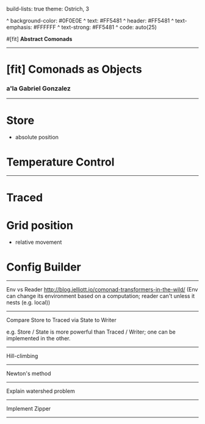 build-lists: true
theme: Ostrich, 3

^ background-color: #0F0E0E
^ text: #FF5481
^ header: #FF5481
^ text-emphasis: #FFFFFF
^ text-strong: #FF5481
^ code: auto(25)

#[fit] **Abstract Comonads**

---

# [fit] Comonads as Objects
### a'la **Gabriel Gonzalez**

---

# Store

- absolute position

# Temperature Control

---

# Traced

# Grid position
- relative movement 

# Config Builder

---

Env vs Reader
http://blog.ielliott.io/comonad-transformers-in-the-wild/
(Env can change its environment based on a computation; reader can't unless it nests (e.g. local))

---

Compare Store to Traced via State to Writer

e.g. Store / State is more powerful than Traced / Writer;
one can be implemented in the other.

---

Hill-climbing

---

Newton's method

---

Explain watershed problem

---

Implement Zipper

---
